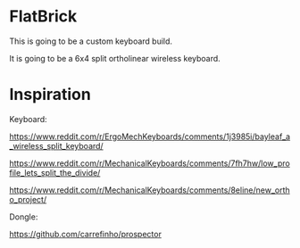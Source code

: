 # FlatBrick

This is going to be a custom keyboard build.

It is going to be a 6x4 split ortholinear wireless keyboard.

 # Inspiration 

Keyboard:

https://www.reddit.com/r/ErgoMechKeyboards/comments/1j3985i/bayleaf_a_wireless_split_keyboard/

https://www.reddit.com/r/MechanicalKeyboards/comments/7fh7hw/low_profile_lets_split_the_divide/

https://www.reddit.com/r/MechanicalKeyboards/comments/8eline/new_ortho_project/

Dongle:

https://github.com/carrefinho/prospector
